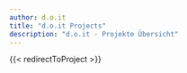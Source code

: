 ```yaml
---
author: d.o.it
title: "d.o.it Projects"
description: "d.o.it - Projekte Übersicht"
---
```

{{< redirectToProject >}}
